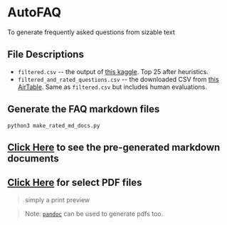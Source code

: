 # AutoFAQ

To generate frequently asked questions from sizable text

## File Descriptions

- `filtered.csv` -- the output of [this kaggle][filter_qs_kaggle]. Top 25 after heuristics.
- `filtered_and_rated_questions.csv` -- the downloaded CSV from [this AirTable][filtered_qs_airtable]. Same as `filtered.csv` but includes human evaluations.

## Generate the FAQ markdown files

```
python3 make_rated_md_docs.py
```

## [Click Here][markdowns] to see the pre-generated markdown documents

## [Click Here][pdfs] for select PDF files

> simply a print preview

> Note: [`pandoc`][how_md_to_pdf] can be used to generate pdfs too.

[filter_qs_kaggle]: https://www.kaggle.com/teja0110/filtered-questions/output
[filtered_qs_airtable]: https://airtable.com/shro9LCLITgxhYqWO/tbl1FuamJ4Nnk1TYC/viwc92aO0cm7B1fTI
[markdowns]: /markdowns
[pdfs]: /pdfs
[how_md_to_pdf]: https://gist.github.com/justincbagley/ec0a6334cc86e854715e459349ab1446
